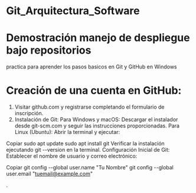 # Git_Arquitectura_Software
 # Demostración manejo de despliegue bajo repositorios
 practica para aprender los pasos basicos en  Git y GitHub en Windows
 # Creación de una cuenta en GitHub:
1. Visitar github.com y registrarse completando el formulario de inscripción.
2. Instalación de Git:
Para Windows y macOS:
Descargar el instalador desde git-scm.com y seguir las instrucciones proporcionadas.
Para Linux (Ubuntu):
Abrir la terminal y ejecutar:

Copiar
sudo apt update
sudo apt install git
Verificar la instalación ejecutando git --version en la terminal.
Configuración Inicial de Git:
Establecer el nombre de usuario y correo electrónico:

Copiar
git config --global user.name "Tu Nombre"
git config --global user.email "tuemail@example.com"

.